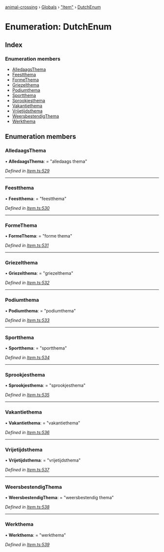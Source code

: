 [animal-crossing](../README.md) › [Globals](../globals.md) › ["Item"](../modules/_item_.md) › [DutchEnum](_item_.dutchenum.md)

# Enumeration: DutchEnum

## Index

### Enumeration members

* [AlledaagsThema](_item_.dutchenum.md#alledaagsthema)
* [Feestthema](_item_.dutchenum.md#feestthema)
* [FormeThema](_item_.dutchenum.md#formethema)
* [Griezelthema](_item_.dutchenum.md#griezelthema)
* [Podiumthema](_item_.dutchenum.md#podiumthema)
* [Sportthema](_item_.dutchenum.md#sportthema)
* [Sprookjesthema](_item_.dutchenum.md#sprookjesthema)
* [Vakantiethema](_item_.dutchenum.md#vakantiethema)
* [Vrijetijdsthema](_item_.dutchenum.md#vrijetijdsthema)
* [WeersbestendigThema](_item_.dutchenum.md#weersbestendigthema)
* [Werkthema](_item_.dutchenum.md#werkthema)

## Enumeration members

###  AlledaagsThema

• **AlledaagsThema**: = "alledaags thema"

*Defined in [Item.ts:529](https://github.com/Norviah/animal-crossing/blob/7dc871b/module/types/Item.ts#L529)*

___

###  Feestthema

• **Feestthema**: = "feestthema"

*Defined in [Item.ts:530](https://github.com/Norviah/animal-crossing/blob/7dc871b/module/types/Item.ts#L530)*

___

###  FormeThema

• **FormeThema**: = "forme thema"

*Defined in [Item.ts:531](https://github.com/Norviah/animal-crossing/blob/7dc871b/module/types/Item.ts#L531)*

___

###  Griezelthema

• **Griezelthema**: = "griezelthema"

*Defined in [Item.ts:532](https://github.com/Norviah/animal-crossing/blob/7dc871b/module/types/Item.ts#L532)*

___

###  Podiumthema

• **Podiumthema**: = "podiumthema"

*Defined in [Item.ts:533](https://github.com/Norviah/animal-crossing/blob/7dc871b/module/types/Item.ts#L533)*

___

###  Sportthema

• **Sportthema**: = "sportthema"

*Defined in [Item.ts:534](https://github.com/Norviah/animal-crossing/blob/7dc871b/module/types/Item.ts#L534)*

___

###  Sprookjesthema

• **Sprookjesthema**: = "sprookjesthema"

*Defined in [Item.ts:535](https://github.com/Norviah/animal-crossing/blob/7dc871b/module/types/Item.ts#L535)*

___

###  Vakantiethema

• **Vakantiethema**: = "vakantiethema"

*Defined in [Item.ts:536](https://github.com/Norviah/animal-crossing/blob/7dc871b/module/types/Item.ts#L536)*

___

###  Vrijetijdsthema

• **Vrijetijdsthema**: = "vrijetijdsthema"

*Defined in [Item.ts:537](https://github.com/Norviah/animal-crossing/blob/7dc871b/module/types/Item.ts#L537)*

___

###  WeersbestendigThema

• **WeersbestendigThema**: = "weersbestendig thema"

*Defined in [Item.ts:538](https://github.com/Norviah/animal-crossing/blob/7dc871b/module/types/Item.ts#L538)*

___

###  Werkthema

• **Werkthema**: = "werkthema"

*Defined in [Item.ts:539](https://github.com/Norviah/animal-crossing/blob/7dc871b/module/types/Item.ts#L539)*
